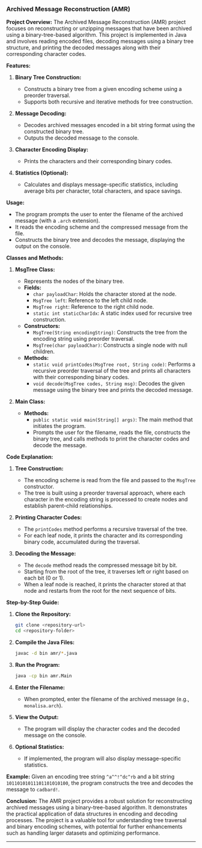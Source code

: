 ### Archived Message Reconstruction (AMR)

**Project Overview:**
The Archived Message Reconstruction (AMR) project focuses on reconstructing or unzipping messages that have been archived using a binary-tree-based algorithm. This project is implemented in Java and involves reading encoded files, decoding messages using a binary tree structure, and printing the decoded messages along with their corresponding character codes.

**Features:**
1. **Binary Tree Construction:** 
   - Constructs a binary tree from a given encoding scheme using a preorder traversal.
   - Supports both recursive and iterative methods for tree construction.

2. **Message Decoding:**
   - Decodes archived messages encoded in a bit string format using the constructed binary tree.
   - Outputs the decoded message to the console.

3. **Character Encoding Display:**
   - Prints the characters and their corresponding binary codes.

4. **Statistics (Optional):**
   - Calculates and displays message-specific statistics, including average bits per character, total characters, and space savings.

**Usage:**
- The program prompts the user to enter the filename of the archived message (with a `.arch` extension).
- It reads the encoding scheme and the compressed message from the file.
- Constructs the binary tree and decodes the message, displaying the output on the console.

**Classes and Methods:**
1. **MsgTree Class:**
   - Represents the nodes of the binary tree.
   - **Fields:**
     - `char payloadChar`: Holds the character stored at the node.
     - `MsgTree left`: Reference to the left child node.
     - `MsgTree right`: Reference to the right child node.
     - `static int staticCharIdx`: A static index used for recursive tree construction.
   - **Constructors:**
     - `MsgTree(String encodingString)`: Constructs the tree from the encoding string using preorder traversal.
     - `MsgTree(char payloadChar)`: Constructs a single node with null children.
   - **Methods:**
     - `static void printCodes(MsgTree root, String code)`: Performs a recursive preorder traversal of the tree and prints all characters with their corresponding binary codes.
     - `void decode(MsgTree codes, String msg)`: Decodes the given message using the binary tree and prints the decoded message.

2. **Main Class:**
   - **Methods:**
     - `public static void main(String[] args)`: The main method that initiates the program.
     - Prompts the user for the filename, reads the file, constructs the binary tree, and calls methods to print the character codes and decode the message.

**Code Explanation:**
1. **Tree Construction:**
   - The encoding scheme is read from the file and passed to the `MsgTree` constructor.
   - The tree is built using a preorder traversal approach, where each character in the encoding string is processed to create nodes and establish parent-child relationships.

2. **Printing Character Codes:**
   - The `printCodes` method performs a recursive traversal of the tree.
   - For each leaf node, it prints the character and its corresponding binary code, accumulated during the traversal.

3. **Decoding the Message:**
   - The `decode` method reads the compressed message bit by bit.
   - Starting from the root of the tree, it traverses left or right based on each bit (0 or 1).
   - When a leaf node is reached, it prints the character stored at that node and restarts from the root for the next sequence of bits.

**Step-by-Step Guide:**
1. **Clone the Repository:**
   ```bash
   git clone <repository-url>
   cd <repository-folder>
   ```

2. **Compile the Java Files:**
   ```bash
   javac -d bin amr/*.java
   ```

3. **Run the Program:**
   ```bash
   java -cp bin amr.Main
   ```

4. **Enter the Filename:**
   - When prompted, enter the filename of the archived message (e.g., `monalisa.arch`).

5. **View the Output:**
   - The program will display the character codes and the decoded message on the console.

6. **Optional Statistics:**
   - If implemented, the program will also display message-specific statistics.

**Example:**
Given an encoding tree string `^a^^!^dc^rb` and a bit string `10110101011101101010100`, the program constructs the tree and decodes the message to `cadbard!`.

**Conclusion:**
The AMR project provides a robust solution for reconstructing archived messages using a binary-tree-based algorithm. It demonstrates the practical application of data structures in encoding and decoding processes. The project is a valuable tool for understanding tree traversal and binary encoding schemes, with potential for further enhancements such as handling larger datasets and optimizing performance.

---

